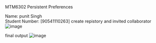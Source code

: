 MTM6302 Persistent Preferences

Name: punit Singh  
Student Number: [90541110263]
create repistory and invited collaborator
![image](https://github.com/user-attachments/assets/d4ab5384-4e44-4449-9102-b84ba50f3f1c)


final output
![image](https://github.com/user-attachments/assets/cd293899-8468-4ae0-80be-23bbe57e839d)

